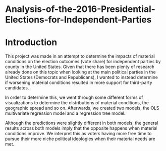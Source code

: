 # Analysis-of-the-2016-Presidential-Elections-for-Independent-Parties

# Introduction

This project was made in an attempt to determine the impacts of material conditions on the election outcomes (vote share) for independent 
parties by county in the United States. Given that there has been plenty of research already done on this topic when looking at the main
political parties in the United States (Democrats and Republicans), I wanted to instead determine if worsening material conditions resulted
in more support for third-party candidates.

In order to determine this, we went through some different forms of visualizations to determine the distributions of material conditions,
the geographic spread and so on. Afterwards, we created two models, the OLS multivariate regression model and a regression tree model. 

Although the predictions were slightly different in both models, the general results across both models imply that the opposite happens when
material conditions improve. We interpret this as voters having more free time to pursue their more niche political ideologies when their material
needs are met.
